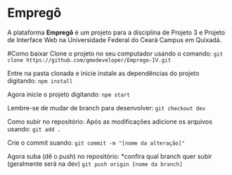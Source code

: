 # Empregô

A plataforma **Empregô** é um projeto para a disciplina de Projeto 3 e Projeto de Interface Web na Universidade Federal do Ceará Campus em Quixadá.

#Como baixar
Clone o projeto no seu computador usando o comando:
`git clone https://github.com/gmodeveloper/Emprego-IV.git`

Entre na pasta clonada e inicie instale as dependências do projeto digitando:
`npm install`

Agora inicie o projeto digitando:
`npm start`

Lembre-se de mudar de branch para desenvolver:
`git checkout dev`

Como subir no repositório:
Após as modificações adicione os arquivos usando:
`git add .`

Crie o commit suando:
`git commit -m "[nome da alteração]"`

Agora suba (dê o push) no repositório:
*confira qual branch quer subir (geralmente será na dev)
`git push origin [nome da branch]`